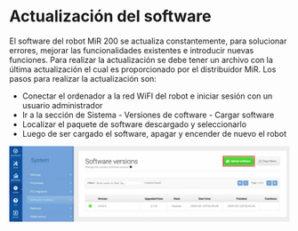 # Actualización del software

El software del robot MiR 200 se actualiza constantemente, para solucionar errores, mejorar las funcionalidades existentes e introducir nuevas funciones. Para realizar la actualización se debe tener un archivo con la última actualización el cual es proporcionado por el distribuidor MiR. Los pasos para realizar la actualización son:

* Conectar el ordenador a la red WiFI del robot e iniciar sesión con un usuario administrador
* Ir a la sección de Sistema - Versiones de coftware - Cargar software
* Localizar el paquete de software descargado y seleccionarlo
* Luego de ser cargado el software, apagar y encender de nuevo el robot

![Actualizaci&#xF3;n de software](../.gitbook/assets/actualizacion_software.png)

